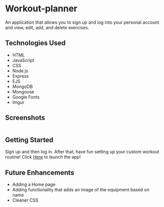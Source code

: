# Workout-planner
An application that allows you to sign up and log into your personal account and view, edit, add, and delete exercises.

## Technologies Used
- HTML
- JavaScript
- CSS
- Node.js
- Express
- EJS
- MongoDB
- Mongoose
- Google Fonts
- Imgur

## Screenshots

![]()

## Getting Started
Sign up and then log in. After that, have fun setting up your custom workout routine! 
Click [Here]() to launch the app!

## Future Enhancements
- Adding a Home page
- Adding functionality that adds an image of the equipment based on name
- Cleaner CSS
